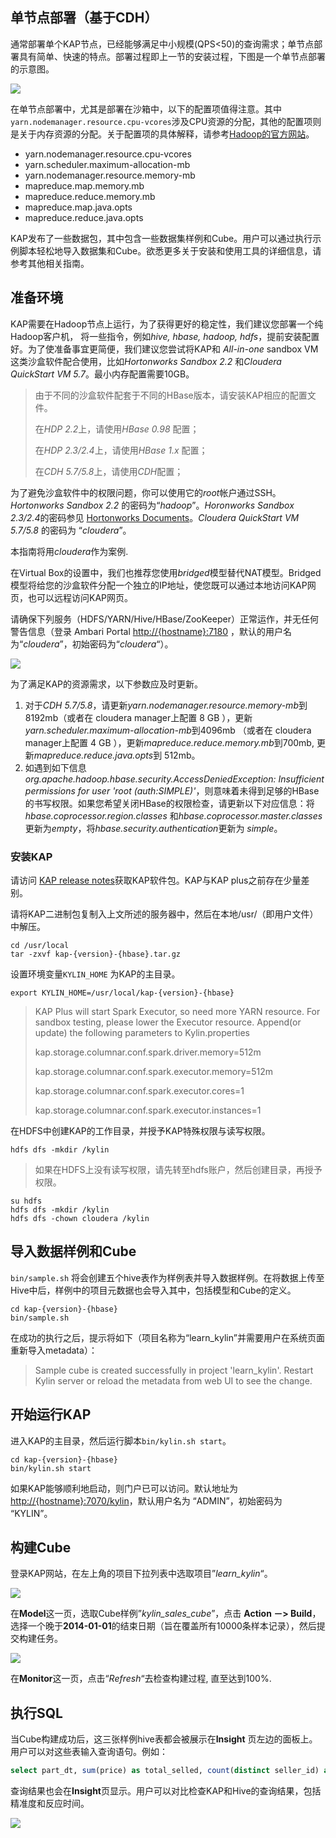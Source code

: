 ## 单节点部署（基于CDH）

通常部署单个KAP节点，已经能够满足中小规模(QPS<50)的查询需求；单节点部署具有简单、快速的特点。部署过程即上一节的安装过程，下图是一个单节点部署的示意图。

![](images/single_node.png)

在单节点部署中，尤其是部署在沙箱中，以下的配置项值得注意。其中`yarn.nodemanager.resource.cpu-vcores`涉及CPU资源的分配，其他的配置项则是关于内存资源的分配。关于配置项的具体解释，请参考[Hadoop的官方网站](https://hadoop.apache.org/docs/r2.7.3/hadoop-yarn/hadoop-yarn-common/yarn-default.xml)。

- yarn.nodemanager.resource.cpu-vcores
- yarn.scheduler.maximum-allocation-mb
- yarn.nodemanager.resource.memory-mb
- mapreduce.map.memory.mb
- mapreduce.reduce.memory.mb
- mapreduce.map.java.opts
- mapreduce.reduce.java.opts

KAP发布了一些数据包，其中包含一些数据集样例和Cube。用户可以通过执行示例脚本轻松地导入数据集和Cube。欲悉更多关于安装和使用工具的详细信息，请参考其他相关指南。

## 准备环境

KAP需要在Hadoop节点上运行，为了获得更好的稳定性，我们建议您部署一个纯Hadoop客户机， 将一些指令，例如*hive, hbase, hadoop, hdfs*，提前安装配置好。为了使准备事宜更简便，我们建议您尝试将KAP和 *All-in-one* sandbox VM这类沙盒软件配合使用，比如*Hortonworks Sandbox 2.2* 和*Cloudera QuickStart VM 5.7*。最小内存配置需要10GB。

> 由于不同的沙盒软件配套于不同的HBase版本，请安装KAP相应的配置文件。
>
> 在*HDP 2.2*上，请使用*HBase 0.98* 配置；
>
> 在*HDP 2.3/2.4*上，请使用*HBase 1.x* 配置；
>
> 在*CDH 5.7/5.8*上，请使用*CDH*配置；

为了避免沙盒软件中的权限问题，你可以使用它的*root*帐户通过SSH。*Hortonworks Sandbox 2.2* 的密码为“*hadoop*”。*Horonworks Sandbox 2.3/2.4*的密码参见 [Hortonworks Documents](http://zh.hortonworks.com/hadoop-tutorial/learning-the-ropes-of-the-hortonworks-sandbox/)。*Cloudera QuickStart VM 5.7/5.8* 的密码为 “*cloudera*”。

本指南将用*cloudera*作为案例. 

在Virtual Box的设置中，我们也推荐您使用*bridged*模型替代NAT模型。Bridged模型将给您的沙盒软件分配一个独立的IP地址，使您既可以通过本地访问KAP网页，也可以远程访问KAP网页。

请确保下列服务（HDFS/YARN/Hive/HBase/ZooKeeper）正常运作，并无任何警告信息（登录 Ambari Portal  [http://{hostname}:7180](http://{hostname}:7180) ，默认的用户名为“*cloudera*”，初始密码为“*cloudera*“）。

![](images/cdh_57_status.jpg)

为了满足KAP的资源需求，以下参数应及时更新。

1. 对于*CDH 5.7/5.8*，请更新*yarn.nodemanager.resource.memory-mb*到8192mb（或者在 cloudera manager上配置 8 GB ），更新*yarn.scheduler.maximum-allocation-mb*到4096mb （或者在 cloudera manager上配置 4 GB ），更新*mapreduce.reduce.memory.mb*到700mb, 更新*mapreduce.reduce.java.opts*到 512mb。
2. 如遇到如下信息 *org.apache.hadoop.hbase.security.AccessDeniedException: Insufficient permissions for user 'root (auth:SIMPLE)'*，则意味着未得到足够的HBase的书写权限。如果您希望关闭HBase的权限检查，请更新以下对应信息：将*hbase.coprocessor.region.classes* 和*hbase.coprocessor.master.classes*更新为*empty*，将*hbase.security.authentication*更新为 *simple*。

### 安装KAP

请访问 [KAP release notes](../release/README.md)获取KAP软件包。KAP与KAP plus之前存在少量差别。

请将KAP二进制包复制入上文所述的服务器中，然后在本地/usr/（即用户文件）中解压。

```shell
cd /usr/local
tar -zxvf kap-{version}-{hbase}.tar.gz 
```

设置环境变量`KYLIN_HOME` 为KAP的主目录。

```shell
export KYLIN_HOME=/usr/local/kap-{version}-{hbase}
```

> KAP Plus will start Spark Executor, so need more YARN resource. For sandbox testing, please lower the Executor resource. Append(or update) the following parameters to Kylin.properties
>
> kap.storage.columnar.conf.spark.driver.memory=512m
>
> kap.storage.columnar.conf.spark.executor.memory=512m
>
> kap.storage.columnar.conf.spark.executor.cores=1
>
> kap.storage.columnar.conf.spark.executor.instances=1

在HDFS中创建KAP的工作目录，并授予KAP特殊权限与读写权限。

```shell
hdfs dfs -mkdir /kylin
```

> 如果在HDFS上没有读写权限，请先转至hdfs账户，然后创建目录，再授予权限。 

```shell
su hdfs
hdfs dfs -mkdir /kylin
hdfs dfs -chown cloudera /kylin
```

## 导入数据样例和Cube

`bin/sample.sh` 将会创建五个hive表作为样例表并导入数据样例。在将数据上传至Hive中后，样例中的项目元数据也会导入其中，包括模型和Cube的定义。 

```shell
cd kap-{version}-{hbase}
bin/sample.sh
```

在成功的执行之后，提示将如下（项目名称为“learn_kylin”并需要用户在系统页面重新导入metadata）：

> Sample cube is created successfully in project 'learn_kylin'.
> Restart Kylin server or reload the metadata from web UI to see the change.

## 开始运行KAP

进入KAP的主目录，然后运行脚本`bin/kylin.sh start`。

```shell
cd kap-{version}-{hbase}
bin/kylin.sh start
```

如果KAP能够顺利地启动，则门户已可以访问。默认地址为 [http://{hostname}:7070/kylin](http://{hostname}:7070/kylin)，默认用户名为 “ADMIN”，初始密码为 “KYLIN”。

## 构建Cube

登录KAP网站，在左上角的项目下拉列表中选取项目”*learn_kylin*“。

![](images/kap_learn_kylin.jpg)

在**Model**这一页，选取Cube样例”*kylin_sales_cube*”，点击 **Action －> Build**， 选择一个晚于**2014-01-01**的结束日期（旨在覆盖所有10000条样本记录），然后提交构建任务。

![](images/kap_build_cube.jpg)

在**Monitor**这一页，点击“*Refresh*“去检查构建过程, 直至达到100%.

## 执行SQL

当Cube构建成功后，这三张样例hive表都会被展示在**Insight** 页左边的面板上。用户可以对这些表输入查询语句。例如：

```sql
select part_dt, sum(price) as total_selled, count(distinct seller_id) as sellers from kylin_sales group by part_dt order by part_dt
```

查询结果也会在**Insight**页显示。用户可以对比检查KAP和Hive的查询结果，包括精准度和反应时间。

![](images/kap_query_result.jpg)